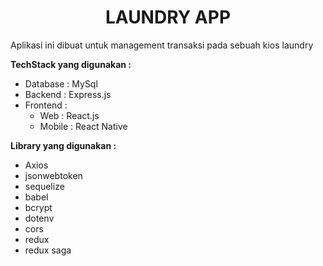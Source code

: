 <center>
    <h1>
        <b>LAUNDRY APP</b>
    </h1>
</center>

Aplikasi ini dibuat untuk management transaksi pada sebuah kios laundry

**TechStack yang digunakan :**

- Database : MySql
- Backend : Express.js
- Frontend :
  - Web : React.js
  - Mobile : React Native

**Library yang digunakan :**
- Axios
- jsonwebtoken
- sequelize
- babel
- bcrypt
- dotenv
- cors
- redux
- redux saga
